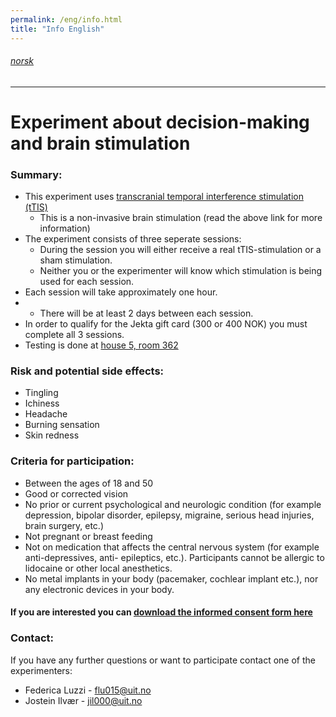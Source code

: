 ```yaml
---
permalink: /eng/info.html
title: "Info English"
---
```


###### [norsk](https://jil000.github.io/ttis/nor/info)
---

# Experiment about decision-making and brain stimulation


### Summary: 
* This experiment uses [transcranial temporal interference stimulation (tTIS)](https://jil000.github.io/ttis/eng/info/ttis)
  * This is a non-invasive brain stimulation (read the above link for more information)
* The experiment consists of three seperate sessions:
  * During the session you will either receive a real tTIS-stimulation or a sham stimulation.
  * Neither you or the experimenter will know which stimulation is being used for each session.
* Each session will take approximately one hour. 
* * There will be at least 2 days between each session. 
* In order to qualify for the Jekta gift card (300 or 400 NOK) you must complete all 3 sessions. 
* Testing is done at [house 5, room 362](https://link.mazemap.com/18tSHnJI)

### Risk and potential side effects:
  * Tingling
  * Ichiness
  * Headache
  * Burning sensation
  * Skin redness


### Criteria for participation:
* Between the ages of 18 and 50
* Good or corrected vision
* No prior or current psychological and neurologic condition (for example depression, bipolar disorder,
epilepsy, migraine, serious head injuries, brain surgery, etc.)
* Not pregnant or breast feeding
* Not on medication that affects the central nervous system (for example anti-depressives, anti-
epileptics, etc.). Participants cannot be allergic to lidocaine or other local anesthetics.
* No metal implants in your body (pacemaker, cochlear implant etc.), nor any electronic devices in your body.


#### If you are interested you can [download the informed consent form here](https://github.com/jil000/ttis/raw/main/documents/samtykkeENG.pdf)


### Contact:
If you have any further questions or want to participate contact one of the experimenters:

* Federica Luzzi - [flu015@uit.no](mailto:flu015@uit.no)
* Jostein Ilvær - [jil000@uit.no](mailto:jil000@uit.no) 

